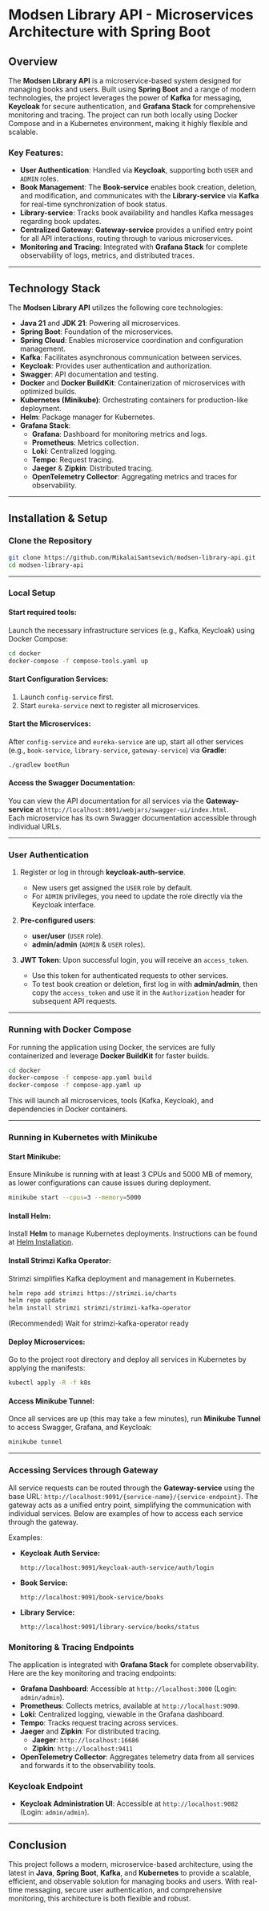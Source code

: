 # Modsen Library API - Microservices Architecture with Spring Boot

## Overview

The **Modsen Library API** is a microservice-based system designed for managing books and users. Built using **Spring Boot** and a range of modern technologies, the project leverages the power of **Kafka** for messaging, **Keycloak** for secure authentication, and **Grafana Stack** for comprehensive monitoring and tracing. The project can run both locally using Docker Compose and in a Kubernetes environment, making it highly flexible and scalable.

### Key Features:

- **User Authentication**: Handled via **Keycloak**, supporting both `USER` and `ADMIN` roles.
- **Book Management**: The **Book-service** enables book creation, deletion, and modification, and communicates with the **Library-service** via **Kafka** for real-time synchronization of book status.
- **Library-service**: Tracks book availability and handles Kafka messages regarding book updates.
- **Centralized Gateway**: **Gateway-service** provides a unified entry point for all API interactions, routing through to various microservices.
- **Monitoring and Tracing**: Integrated with **Grafana Stack** for complete observability of logs, metrics, and distributed traces.

---

## Technology Stack

The **Modsen Library API** utilizes the following core technologies:

- **Java 21** and **JDK 21**: Powering all microservices.
- **Spring Boot**: Foundation of the microservices.
- **Spring Cloud**: Enables microservice coordination and configuration management.
- **Kafka**: Facilitates asynchronous communication between services.
- **Keycloak**: Provides user authentication and authorization.
- **Swagger**: API documentation and testing.
- **Docker** and **Docker BuildKit**: Containerization of microservices with optimized builds.
- **Kubernetes (Minikube)**: Orchestrating containers for production-like deployment.
- **Helm**: Package manager for Kubernetes.
- **Grafana Stack**:
    - **Grafana**: Dashboard for monitoring metrics and logs.
    - **Prometheus**: Metrics collection.
    - **Loki**: Centralized logging.
    - **Tempo**: Request tracing.
    - **Jaeger** & **Zipkin**: Distributed tracing.
    - **OpenTelemetry Collector**: Aggregating metrics and traces for observability.

---

## Installation & Setup

### Clone the Repository

```bash
git clone https://github.com/MikalaiSamtsevich/modsen-library-api.git
cd modsen-library-api
```

---

### Local Setup

#### Start required tools:

Launch the necessary infrastructure services (e.g., Kafka, Keycloak) using Docker Compose:

```bash
cd docker
docker-compose -f compose-tools.yaml up
```

#### Start Configuration Services:

1. Launch `config-service` first.
2. Start `eureka-service` next to register all microservices.

#### Start the Microservices:

After `config-service` and `eureka-service` are up, start all other services (e.g., `book-service`, `library-service`, `gateway-service`) via **Gradle**:

```bash
./gradlew bootRun
```

#### Access the Swagger Documentation:

You can view the API documentation for all services via the **Gateway-service** at `http://localhost:8091/webjars/swagger-ui/index.html`.  
Each microservice has its own Swagger documentation accessible through individual URLs.

---

### User Authentication

1. Register or log in through **keycloak-auth-service**.
    - New users get assigned the `USER` role by default.
    - For `ADMIN` privileges, you need to update the role directly via the Keycloak interface.

2. **Pre-configured users**:
    - **user/user** (`USER` role).
    - **admin/admin** (`ADMIN` & `USER` roles).

3. **JWT Token**: Upon successful login, you will receive an `access_token`.
    - Use this token for authenticated requests to other services.
    - To test book creation or deletion, first log in with **admin/admin**, then copy the `access_token` and use it in the `Authorization` header for subsequent API requests.

---

### Running with Docker Compose

For running the application using Docker, the services are fully containerized and leverage **Docker BuildKit** for faster builds.

```bash
cd docker
docker-compose -f compose-app.yaml build
docker-compose -f compose-app.yaml up
```

This will launch all microservices, tools (Kafka, Keycloak), and dependencies in Docker containers.

---

### Running in Kubernetes with Minikube

#### Start Minikube:

Ensure Minikube is running with at least 3 CPUs and 5000 MB of memory, as lower configurations can cause issues during deployment.

```bash
minikube start --cpus=3 --memory=5000
```

#### Install Helm:

Install **Helm** to manage Kubernetes deployments. Instructions can be found at [Helm Installation](https://helm.sh/docs/intro/install/).

#### Install Strimzi Kafka Operator:

Strimzi simplifies Kafka deployment and management in Kubernetes.

```bash
helm repo add strimzi https://strimzi.io/charts
helm repo update
helm install strimzi strimzi/strimzi-kafka-operator
```
(Recommended) Wait for strimzi-kafka-operator ready

#### Deploy Microservices:

Go to the project root directory and deploy all services in Kubernetes by applying the manifests:

```bash
kubectl apply -R -f k8s
```

#### Access Minikube Tunnel:

Once all services are up (this may take a few minutes), run **Minikube Tunnel** to access Swagger, Grafana, and Keycloak:

```bash
minikube tunnel
```

---

### Accessing Services through Gateway

All service requests can be routed through the **Gateway-service** using the base URL: `http://localhost:9091/{service-name}/{service-endpoint}`. The gateway acts as a unified entry point, simplifying the communication with individual services. Below are examples of how to access each service through the gateway.

Examples:

- **Keycloak Auth Service:**
  ```
  http://localhost:9091/keycloak-auth-service/auth/login
  ```
- **Book Service:**
  ```
  http://localhost:9091/book-service/books
  ```

- **Library Service:**
  ```
  http://localhost:9091/library-service/books/status
  ```

### Monitoring & Tracing Endpoints

The application is integrated with **Grafana Stack** for complete observability. Here are the key monitoring and tracing endpoints:

- **Grafana Dashboard**: Accessible at `http://localhost:3000` (Login: `admin/admin`).
- **Prometheus**: Collects metrics, available at `http://localhost:9090`.
- **Loki**: Centralized logging, viewable in the Grafana dashboard.
- **Tempo**: Tracks request tracing across services.
- **Jaeger** and **Zipkin**: For distributed tracing.
    - **Jaeger**: `http://localhost:16686`
    - **Zipkin**: `http://localhost:9411`
- **OpenTelemetry Collector**: Aggregates telemetry data from all services and forwards it to the observability tools.

### Keycloak Endpoint

- **Keycloak Administration UI**: Accessible at `http://localhost:9082` (Login: `admin/admin`).

---

## Conclusion

This project follows a modern, microservice-based architecture, using the latest in **Java**, **Spring Boot**, **Kafka**, and **Kubernetes** to provide a scalable, efficient, and observable solution for managing books and users. With real-time messaging, secure user authentication, and comprehensive monitoring, this architecture is both flexible and robust.
